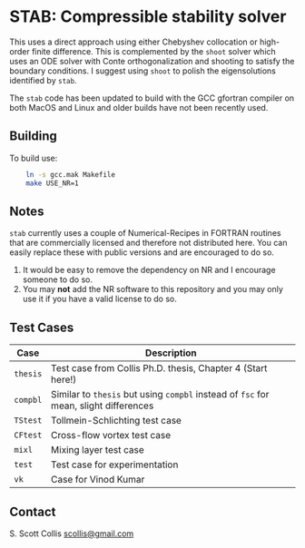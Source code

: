 # STAB:  Compressible stability solver

This uses a direct approach using either Chebyshev collocation or high-order
finite difference.   This is complemented by the `shoot` solver which uses
an ODE solver with Conte orthogonalization and shooting to satisfy the boundary
conditions.  I suggest using `shoot` to polish the eigensolutions identified
by `stab`.

The `stab` code has been updated to build with the GCC gfortran compiler on
both MacOS and Linux and older builds have not been recently used.

## Building

To build use:
```bash
    ln -s gcc.mak Makefile
    make USE_NR=1
```

## Notes
`stab` currently uses a couple of Numerical-Recipes in FORTRAN
routines that are commercially licensed and therefore not distributed here.
You can easily replace these with public versions and are encouraged to do so.

1.  It would be easy to remove the dependency on NR and I encourage
    someone to do so.
2.  You may **not** add the NR software to this repository and you may only use
    it if you have a valid license to do so.

## Test Cases

Case       |  Description
-----------|---------------------------------------------------------------------------------------
`thesis`   |  Test case from Collis Ph.D. thesis, Chapter 4 (Start here!)
`compbl`   |  Similar to `thesis` but using `compbl` instead of `fsc` for mean, slight differences
`TStest`   |  Tollmein-Schlichting test case
`CFtest`   |  Cross-flow vortex test case
`mixl`     |  Mixing layer test case
`test`     |  Test case for experimentation
`vk`       |  Case for Vinod Kumar

## Contact

S. Scott Collis
scollis@gmail.com
